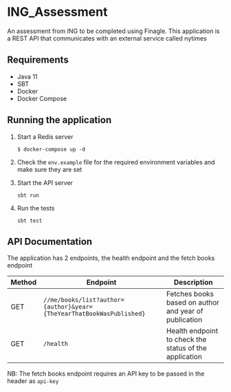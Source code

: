 # ING_Assessment
An assessment from ING to be completed using Finagle. This application is a REST API that communicates with an external service called nytimes

## Requirements
* Java 11
* SBT
* Docker
* Docker Compose

## Running the application
1. Start a Redis server  
    ```
    $ docker-compose up -d    
    ```
2. Check the `env.example` file for the required environment variables and make sure they are set
   
3. Start the API server

    ```sbt run```
4. Run the tests

    ```sbt test```

## API Documentation
The application has 2 endpoints, the health endpoint and the fetch books endpoint

| Method | Endpoint                            | Description                                           |
|--------|-------------------------------------|-------------------------------------------------------|
| GET    | `//me/books/list?author={author}&year={TheYearThatBookWasPublished}` | Fetches books based on author and year of publication |
| GET    | `/health`                           | Health endpoint to check the status of the application |

NB: The fetch books endpoint requires an API key to be passed in the header as `api-key`